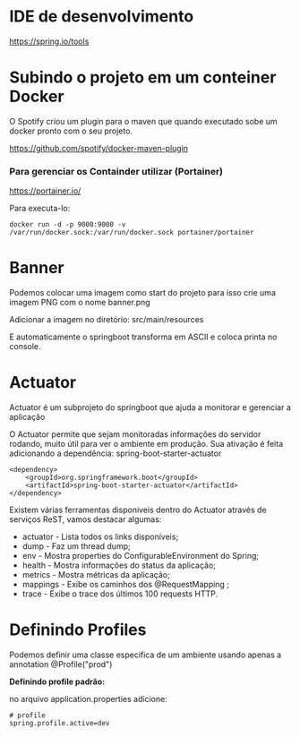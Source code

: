 # IDE de desenvolvimento #

https://spring.io/tools


# Subindo o projeto em um conteiner Docker #

O Spotify criou um plugin para o maven que quando executado sobe um docker pronto com o seu projeto.

https://github.com/spotify/docker-maven-plugin

### Para gerenciar os Containder utilizar (Portainer) ###

https://portainer.io/

Para executa-lo: 

```
docker run -d -p 9000:9000 -v /var/run/docker.sock:/var/run/docker.sock portainer/portainer
```

# Banner #

Podemos colocar uma imagem como start do projeto para isso crie uma imagem PNG com o nome banner.png

Adicionar a imagem no diretório: src/main/resources

E automaticamente o springboot transforma em ASCII e coloca printa no console.


# Actuator #

Actuator é um subprojeto do springboot que ajuda a monitorar e gerenciar a aplicação 

O Actuator permite que sejam monitoradas informações do servidor rodando, muito útil para ver o ambiente em produção. Sua ativação é feita adicionando a dependência: spring-boot-starter-actuator


```
<dependency>
    <groupId>org.springframework.boot</groupId>
    <artifactId>spring-boot-starter-actuator</artifactId> 
</dependency>
```

Existem várias ferramentas disponíveis dentro do Actuator através de serviços ReST, vamos destacar algumas: 

* actuator - Lista todos os links disponíveis; 
* dump - Faz um thread dump; 
* env - Mostra properties do ConfigurableEnvironment do Spring; 
* health - Mostra informações do status da aplicação; 
* metrics - Mostra métricas da aplicação; 
* mappings - Exibe os caminhos dos @RequestMapping ; 
* trace - Exibe o trace dos últimos 100 requests HTTP.


# Definindo Profiles #

Podemos definir uma classe especifica de um ambiente usando apenas a annotation @Profile("prod")

**Definindo profile padrão:**

no arquivo application.properties adicione: 

```properties
# profile
spring.profile.active=dev
```


